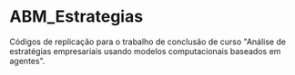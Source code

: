 # ABM_Estrategias

Códigos de replicação para o trabalho de conclusão de curso "Análise de estratégias empresariais usando modelos computacionais baseados em agentes".
